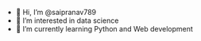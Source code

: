 - 👋 Hi, I’m @saipranav789
- 👀 I’m interested in data science
- 🌱 I’m currently learning Python and Web development

<!---
saipranav789/saipranav789 is a ✨ special ✨ repository because its `README.md` (this file) appears on your GitHub profile.
You can click the Preview link to take a look at your changes.
--->
